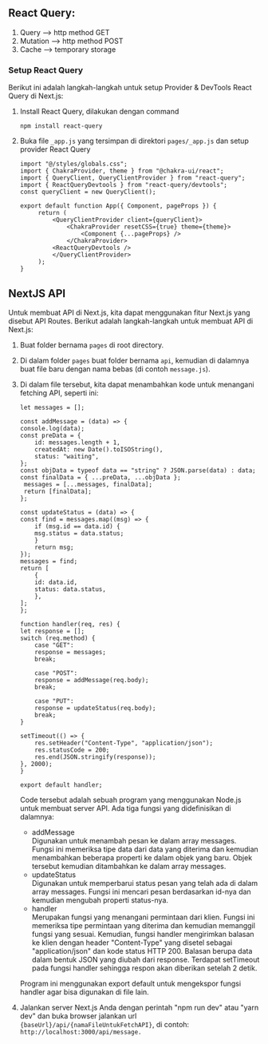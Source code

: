 ## React Query:

1. Query --> http method GET
2. Mutation --> http method POST
3. Cache --> temporary storage

### Setup React Query

Berikut ini adalah langkah-langkah untuk setup Provider & DevTools React Query di Next.js:

1. Install React Query, dilakukan dengan command

   ```
   npm install react-query
   ```

2. Buka file `_app.js` yang tersimpan di direktori `pages/_app.js` dan setup provider React Query

   ```
   import "@/styles/globals.css";
   import { ChakraProvider, theme } from "@chakra-ui/react";
   import { QueryClient, QueryClientProvider } from "react-query";
   import { ReactQueryDevtools } from "react-query/devtools";
   const queryClient = new QueryClient();

   export default function App({ Component, pageProps }) {
        return (
            <QueryClientProvider client={queryClient}>
                <ChakraProvider resetCSS={true} theme={theme}>
                    <Component {...pageProps} />
                </ChakraProvider>
            <ReactQueryDevtools />
            </QueryClientProvider>
        );
   }
   ```

## NextJS API

Untuk membuat API di Next.js, kita dapat menggunakan fitur Next.js yang disebut API Routes. Berikut adalah langkah-langkah untuk membuat API di Next.js:

1. Buat folder bernama `pages` di root directory.
2. Di dalam folder `pages` buat folder bernama `api`, kemudian di dalamnya buat file baru dengan nama bebas (di contoh `message.js`).
3. Di dalam file tersebut, kita dapat menambahkan kode untuk menangani fetching API, seperti ini:

   ```
   let messages = [];

   const addMessage = (data) => {
   console.log(data);
   const preData = {
       id: messages.length + 1,
       createdAt: new Date().toISOString(),
       status: "waiting",
   };
   const objData = typeof data == "string" ? JSON.parse(data) : data;
   const finalData = { ...preData, ...objData };
    messages = [...messages, finalData];
    return [finalData];
   };

   const updateStatus = (data) => {
   const find = messages.map((msg) => {
       if (msg.id == data.id) {
       msg.status = data.status;
       }
       return msg;
   });
   messages = find;
   return [
       {
       id: data.id,
       status: data.status,
       },
   ];
   };

   function handler(req, res) {
   let response = [];
   switch (req.method) {
       case "GET":
       response = messages;
       break;

       case "POST":
       response = addMessage(req.body);
       break;

       case "PUT":
       response = updateStatus(req.body);
       break;
   }

   setTimeout(() => {
       res.setHeader("Content-Type", "application/json");
       res.statusCode = 200;
       res.end(JSON.stringify(response));
   }, 2000);
   }

   export default handler;
   ```

   Code tersebut adalah sebuah program yang menggunakan Node.js untuk membuat server API. Ada tiga fungsi yang didefinisikan di dalamnya:

   - addMessage <br>
     Digunakan untuk menambah pesan ke dalam array messages. Fungsi ini memeriksa tipe data dari data yang diterima dan kemudian menambahkan beberapa properti ke dalam objek yang baru. Objek tersebut kemudian ditambahkan ke dalam array messages.
   - updateStatus <br>
     Digunakan untuk memperbarui status pesan yang telah ada di dalam array messages. Fungsi ini mencari pesan berdasarkan id-nya dan kemudian mengubah properti status-nya.
   - handler <br>
     Merupakan fungsi yang menangani permintaan dari klien. Fungsi ini memeriksa tipe permintaan yang diterima dan kemudian memanggil fungsi yang sesuai. Kemudian, fungsi handler mengirimkan balasan ke klien dengan header "Content-Type" yang disetel sebagai "application/json" dan kode status HTTP 200. Balasan berupa data dalam bentuk JSON yang diubah dari response. Terdapat setTimeout pada fungsi handler sehingga respon akan diberikan setelah 2 detik.

   Program ini menggunakan export default untuk mengekspor fungsi handler agar bisa digunakan di file lain.

4. Jalankan server Next.js Anda dengan perintah "npm run dev" atau "yarn dev" dan buka browser jalankan url `{baseUrl}/api/{namaFileUntukFetchAPI}`, di contoh: `http://localhost:3000/api/message.`
